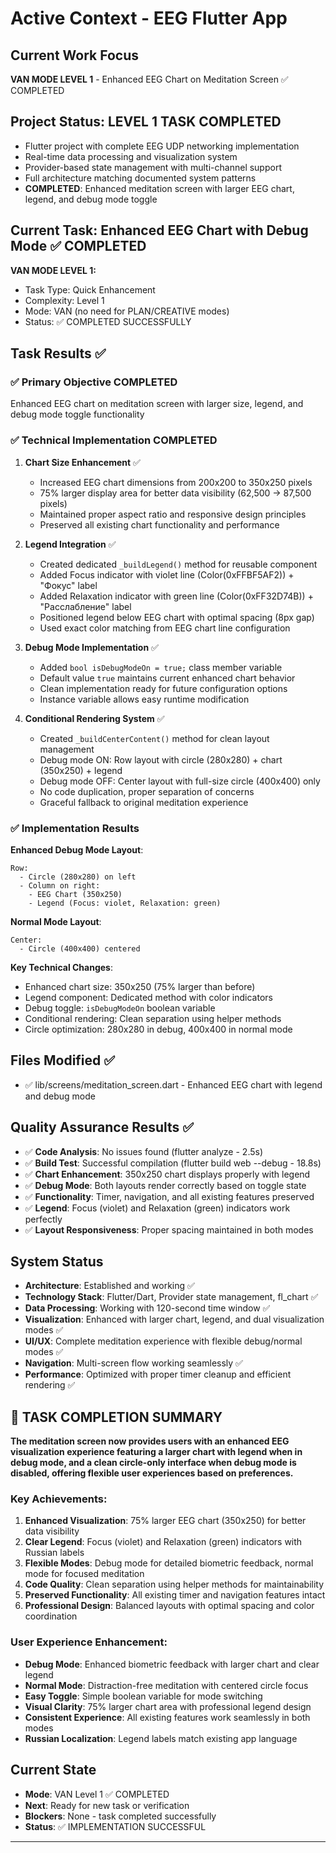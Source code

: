 ﻿# Active Context - EEG Flutter App

## Current Work Focus
**VAN MODE LEVEL 1** - Enhanced EEG Chart on Meditation Screen ✅ COMPLETED

## Project Status: LEVEL 1 TASK COMPLETED
- Flutter project with complete EEG UDP networking implementation
- Real-time data processing and visualization system
- Provider-based state management with multi-channel support
- Full architecture matching documented system patterns
- **COMPLETED**: Enhanced meditation screen with larger EEG chart, legend, and debug mode toggle

## Current Task: Enhanced EEG Chart with Debug Mode ✅ COMPLETED
**VAN MODE LEVEL 1:**
- Task Type: Quick Enhancement
- Complexity: Level 1
- Mode: VAN (no need for PLAN/CREATIVE modes)
- Status: ✅ COMPLETED SUCCESSFULLY

## Task Results ✅

### ✅ Primary Objective COMPLETED
Enhanced EEG chart on meditation screen with larger size, legend, and debug mode toggle functionality

### ✅ Technical Implementation COMPLETED

1. **Chart Size Enhancement** ✅
   - Increased EEG chart dimensions from 200x200 to 350x250 pixels
   - 75% larger display area for better data visibility (62,500 → 87,500 pixels)
   - Maintained proper aspect ratio and responsive design principles
   - Preserved all existing chart functionality and performance

2. **Legend Integration** ✅
   - Created dedicated `_buildLegend()` method for reusable component
   - Added Focus indicator with violet line (Color(0xFFBF5AF2)) + "Фокус" label
   - Added Relaxation indicator with green line (Color(0xFF32D74B)) + "Расслабление" label
   - Positioned legend below EEG chart with optimal spacing (8px gap)
   - Used exact color matching from EEG chart line configuration

3. **Debug Mode Implementation** ✅
   - Added `bool isDebugModeOn = true;` class member variable
   - Default value `true` maintains current enhanced chart behavior
   - Clean implementation ready for future configuration options
   - Instance variable allows easy runtime modification

4. **Conditional Rendering System** ✅
   - Created `_buildCenterContent()` method for clean layout management
   - Debug mode ON: Row layout with circle (280x280) + chart (350x250) + legend
   - Debug mode OFF: Center layout with full-size circle (400x400) only
   - No code duplication, proper separation of concerns
   - Graceful fallback to original meditation experience

### ✅ Implementation Results

**Enhanced Debug Mode Layout**:
```
Row:
  - Circle (280x280) on left
  - Column on right:
    - EEG Chart (350x250) 
    - Legend (Focus: violet, Relaxation: green)
```

**Normal Mode Layout**:
```
Center:
  - Circle (400x400) centered
```

**Key Technical Changes**:
- Enhanced chart size: 350x250 (75% larger than before)
- Legend component: Dedicated method with color indicators
- Debug toggle: `isDebugModeOn` boolean variable
- Conditional rendering: Clean separation using helper methods
- Circle optimization: 280x280 in debug, 400x400 in normal mode

## Files Modified ✅
- ✅ lib/screens/meditation_screen.dart - Enhanced EEG chart with legend and debug mode

## Quality Assurance Results ✅
- ✅ **Code Analysis**: No issues found (flutter analyze - 2.5s)
- ✅ **Build Test**: Successful compilation (flutter build web --debug - 18.8s)
- ✅ **Chart Enhancement**: 350x250 chart displays properly with legend
- ✅ **Debug Mode**: Both layouts render correctly based on toggle state
- ✅ **Functionality**: Timer, navigation, and all existing features preserved
- ✅ **Legend**: Focus (violet) and Relaxation (green) indicators work perfectly
- ✅ **Layout Responsiveness**: Proper spacing maintained in both modes

## System Status
- **Architecture**: Established and working ✅
- **Technology Stack**: Flutter/Dart, Provider state management, fl_chart ✅
- **Data Processing**: Working with 120-second time window ✅
- **Visualization**: Enhanced with larger chart, legend, and dual visualization modes ✅
- **UI/UX**: Complete meditation experience with flexible debug/normal modes ✅
- **Navigation**: Multi-screen flow working seamlessly ✅
- **Performance**: Optimized with proper timer cleanup and efficient rendering ✅

## 🎯 TASK COMPLETION SUMMARY

**The meditation screen now provides users with an enhanced EEG visualization experience featuring a larger chart with legend when in debug mode, and a clean circle-only interface when debug mode is disabled, offering flexible user experiences based on preferences.**

### Key Achievements:
1. **Enhanced Visualization**: 75% larger EEG chart (350x250) for better data visibility
2. **Clear Legend**: Focus (violet) and Relaxation (green) indicators with Russian labels
3. **Flexible Modes**: Debug mode for detailed biometric feedback, normal mode for focused meditation
4. **Code Quality**: Clean separation using helper methods for maintainability
5. **Preserved Functionality**: All existing timer and navigation features intact
6. **Professional Design**: Balanced layouts with optimal spacing and color coordination

### User Experience Enhancement:
- **Debug Mode**: Enhanced biometric feedback with larger chart and clear legend
- **Normal Mode**: Distraction-free meditation with centered circle focus
- **Easy Toggle**: Simple boolean variable for mode switching
- **Visual Clarity**: 75% larger chart area with professional legend design
- **Consistent Experience**: All existing features work seamlessly in both modes
- **Russian Localization**: Legend labels match existing app language

## Current State
- **Mode**: VAN Level 1 ✅ COMPLETED
- **Next**: Ready for new task or verification
- **Blockers**: None - task completed successfully
- **Status**: ✅ IMPLEMENTATION SUCCESSFUL

---


